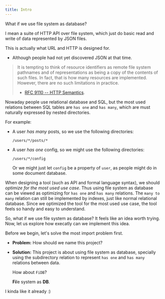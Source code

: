 ```yaml
---
title: Intro
---
```


What if we use file system as database?

I mean a suite of HTTP API over file system,
which just do basic read and write
of data represented by JSON files.

This is actually what URL and HTTP is designed for.

- Although people had not yet discovered JSON at that time.

> It is tempting to think of resource identifiers as remote file
> system pathnames and of representations as being a copy of the
> contents of such files. In fact, that is how many resources are
> implemented. However, there are no such limitations in practice.
>
> - [RFC 9110 -- HTTP Semantics](https://www.rfc-editor.org/rfc/rfc9110.html).

Nowaday people use relational database and SQL,
but the most used relations between SQL tables
are `has one` and `has many`,
which are must naturally expressed by nested directories.

For example:

- A user _has many_ posts,
  so we use the following directories:

  ```
  /users/*/posts/*
  ```

- A user _has one_ config,
  so we might use the following directories:

  ```
  /users/*/config
  ```

  Or we might just let `config` be a property of `user`,
  as people might do in some document database.

When designing a tool (such as API and formal language syntax),
we should _optimize for the most used use case_.
Thus using file system as database can be viewed as
optimizing for `has one` and `has many` relations.
The `many to many` relation can still be implemented by indexes,
just like normal relational database.
Since we optimized the tool for the most used use case,
the tool feels so handy and easy to understand.

So, what if we use file system as database?
It feels like an idea worth trying.
Now, let us explore how execatly can we implement this idea.

Before we begin, let's solve the most import problem first.

- **Problem:** How should we name this project?

- **Solution:** This project is about using file system as database,
  specially using the subdirectory relation to represent
  `has one` and `has many` relations between data.

  How about `FiDB`?

  **Fi**le system as **DB**.

I kinda like it already :)
